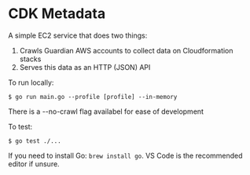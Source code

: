 # CDK Metadata

A simple EC2 service that does two things:

1. Crawls Guardian AWS accounts to collect data on Cloudformation stacks
2. Serves this data as an HTTP (JSON) API

To run locally:

    $ go run main.go --profile [profile] --in-memory

There is a --no-crawl flag availabel for ease of development

To test:

    $ go test ./...

If you need to install Go: `brew install go`. VS Code is the recommended editor
if unsure.
